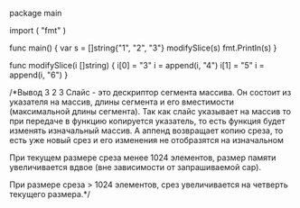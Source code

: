 package main

import (
	"fmt"
)

func main() {
	var s = []string{"1", "2", "3"}
	modifySlice(s)
	fmt.Println(s)
}

func modifySlice(i []string) {
	i[0] = "3"
	i = append(i, "4")
	i[1] = "5"
	i = append(i, "6")
}


/*Вывод 3 2 3
Слайс - это дескриптор сегмента массива. Он состоит из указателя на массив, длины сегмента и его вместимости (максимальной длины сегмента).
Так как слайс указывает на массив то при передаче в функцию копируется указатель, то есть функция будет изменять изначальный
массив.
А аппенд возвращает копию среза, то есть уже новый срез и его изменения не отобразятся на изначальном

При текущем размере среза менее 1024 элементов, размер памяти увеличивается вдвое (вне зависимости от запрашиваемой cap).

При размере среза > 1024 элементов, срез увеличивается на четверть текущего размера.*/


